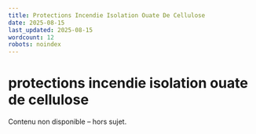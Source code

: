 ```yaml
---
title: Protections Incendie Isolation Ouate De Cellulose
date: 2025-08-15
last_updated: 2025-08-15
wordcount: 12
robots: noindex
---
```


# protections incendie isolation ouate de cellulose

Contenu non disponible – hors sujet.